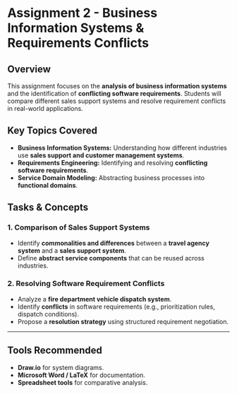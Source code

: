 # **Assignment 2 - Business Information Systems & Requirements Conflicts**

## **Overview**
This assignment focuses on the **analysis of business information systems** and the identification of **conflicting software requirements**. Students will compare different sales support systems and resolve requirement conflicts in real-world applications.

## **Key Topics Covered**
- **Business Information Systems:** Understanding how different industries use **sales support and customer management systems**.
- **Requirements Engineering:** Identifying and resolving **conflicting software requirements**.
- **Service Domain Modeling:** Abstracting business processes into **functional domains**.

## **Tasks & Concepts**
### **1. Comparison of Sales Support Systems**
- Identify **commonalities and differences** between a **travel agency system** and a **sales support system**.
- Define **abstract service components** that can be reused across industries.

### **2. Resolving Software Requirement Conflicts**
- Analyze a **fire department vehicle dispatch system**.
- Identify **conflicts** in software requirements (e.g., prioritization rules, dispatch conditions).
- Propose a **resolution strategy** using structured requirement negotiation.

---

## **Tools Recommended**
- **Draw.io** for system diagrams.
- **Microsoft Word / LaTeX** for documentation.
- **Spreadsheet tools** for comparative analysis.